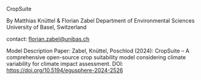 CropSuite

By Matthias Knüttel & Florian Zabel
Department of Environmental Sciences
University of Basel, Switzerland

contact: florian.zabel@unibas.ch

Model Description Paper: 
Zabel, Knüttel, Poschlod (2024): CropSuite – A comprehensive open-source crop suitability model considering climate variability for climate impact assessment. DOI: https://doi.org/10.5194/egusphere-2024-2526